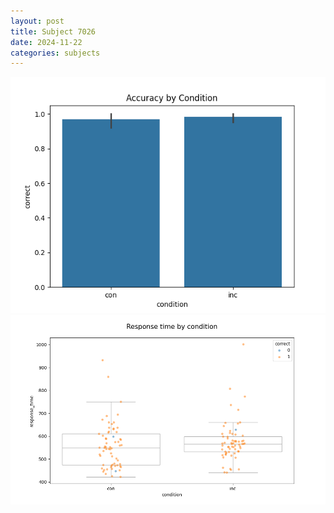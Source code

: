 ```yaml
---
layout: post
title: Subject 7026
date: 2024-11-22
categories: subjects
---
```


![](data/7026/run-10/7026_NF_acc.png)
![](data/7026/run-10/7026_NF_rt.png)

